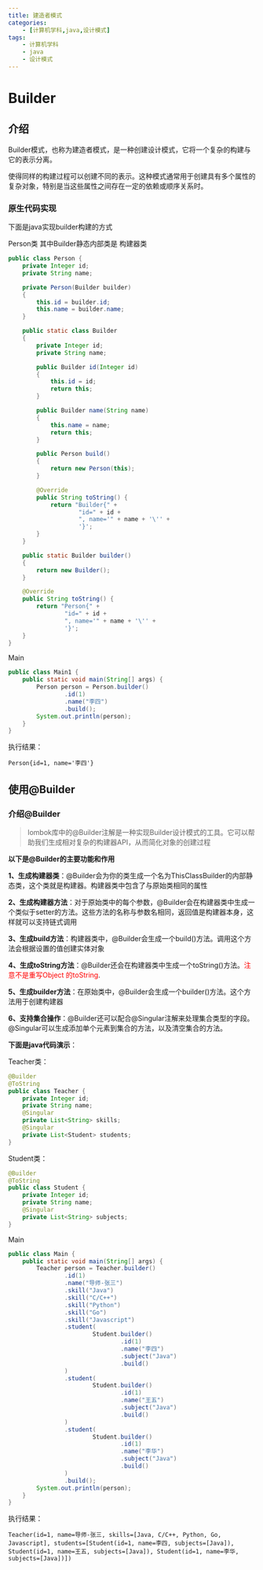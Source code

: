 ```yaml
---
title: 建造者模式
categories:
    - [计算机学科,java,设计模式]
tags:
    - 计算机学科
    - java
    - 设计模式
---
```


# Builder

## 介绍

Builder模式，也称为建造者模式，是一种创建设计模式，它将一个复杂的构建与它的表示分离。

使得同样的构建过程可以创建不同的表示。这种模式通常用于创建具有多个属性的复杂对象，特别是当这些属性之间存在一定的依赖或顺序关系时。

### 原生代码实现

下面是java实现builder构建的方式

Person类 其中Builder静态内部类是 构建器类

```java
public class Person {
    private Integer id;
    private String name;

    private Person(Builder builder)
    {
        this.id = builder.id;
        this.name = builder.name;
    }

    public static class Builder
    {
        private Integer id;
        private String name;

        public Builder id(Integer id)
        {
            this.id = id;
            return this;
        }

        public Builder name(String name)
        {
            this.name = name;
            return this;
        }

        public Person build()
        {
            return new Person(this);
        }

        @Override
        public String toString() {
            return "Builder{" +
                    "id=" + id +
                    ", name='" + name + '\'' +
                    '}';
        }
    }

    public static Builder builder()
    {
        return new Builder();
    }

    @Override
    public String toString() {
        return "Person{" +
                "id=" + id +
                ", name='" + name + '\'' +
                '}';
    }
}
```

Main

```java
public class Main1 {
    public static void main(String[] args) {
        Person person = Person.builder()
                .id(1)
                .name("李四")
                .build();
        System.out.println(person);
    }
}
```

执行结果：

```
Person{id=1, name='李四'}
```

## 使用@Builder

### 介绍@Builder

>  lombok库中的@Builder注解是一种实现Builder设计模式的工具。它可以帮助我们生成相对复杂的构建器API，从而简化对象的创建过程

**以下是@Builder的主要功能和作用** 

**1、生成构建器类**：@Builder会为你的类生成一个名为ThisClassBuilder的内部静态类，这个类就是构建器。构建器类中包含了与原始类相同的属性

**2、生成构建器方法**：对于原始类中的每个参数，@Builder会在构建器类中生成一个类似于setter的方法。这些方法的名称与参数名相同，返回值是构建器本身，这样就可以支持链式调用

**3、生成build方法**：构建器类中，@Builder会生成一个build()方法。调用这个方法会根据设置的值创建实体对象

**4、生成toString方法**：@Builder还会在构建器类中生成一个toString()方法。<font color='red'>注意不是重写Object 的toString</font>.

**5、生成builder方法**：在原始类中，@Builder会生成一个builder()方法。这个方法用于创建构建器

**6、支持集合操作**：@Builder还可以配合@Singular注解来处理集合类型的字段。@Singular可以生成添加单个元素到集合的方法，以及清空集合的方法。

**下面是java代码演示**：

Teacher类：

```java
@Builder
@ToString
public class Teacher {
    private Integer id;
    private String name;
    @Singular
    private List<String> skills;
    @Singular
    private List<Student> students;
}
```

Student类：

```java
@Builder
@ToString
public class Student {
    private Integer id;
    private String name;
    @Singular
    private List<String> subjects;
}
```

Main

```java
public class Main {
    public static void main(String[] args) {
        Teacher person = Teacher.builder()
                .id(1)
                .name("导师-张三")
                .skill("Java")
                .skill("C/C++")
                .skill("Python")
                .skill("Go")
                .skill("Javascript")
                .student(
                        Student.builder()
                                .id(1)
                                .name("李四")
                                .subject("Java")
                                .build()
                )
                .student(
                        Student.builder()
                                .id(1)
                                .name("王五")
                                .subject("Java")
                                .build()
                )
                .student(
                        Student.builder()
                                .id(1)
                                .name("李华")
                                .subject("Java")
                                .build()
                )
                .build();
        System.out.println(person);
    }
}
```

执行结果：

```
Teacher(id=1, name=导师-张三, skills=[Java, C/C++, Python, Go, Javascript], students=[Student(id=1, name=李四, subjects=[Java]), Student(id=1, name=王五, subjects=[Java]), Student(id=1, name=李华, subjects=[Java])])
```

